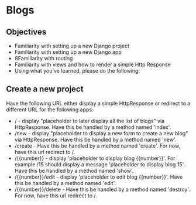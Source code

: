 # Blogs

## Objectives
* Familiarity with setting up a new Django project
* Familiarity with setting up a new Django app
* 8Familiarity with routing
* Familiarity with views and how to render a simple Http Response
* Using what you've learned, please do the following:

## Create a new project 

Have the following URL either display a simple HttpResponse or redirect to a different URL for the following apps:
* / - display "placeholder to later display all the list of blogs" via HttpResponse. Have this be handled by a method named 'index'.
* /new - display "placeholder to display a new form to create a new blog" via HttpResponse. Have this be handled by a method named 'new'.
* /create - Have this be handled by a method named 'create'.  For now, have this url redirect to /.
* /{{number}} - display 'placeholder to display blog {{number}}'.  For example /15 should display a message 'placeholder to display blog 15'.  Have this be handled by a method named 'show'.
* /{{number}}/edit - display 'placeholder to edit blog {{number}}'.  Have this be handled by a method named 'edit'.
* /{{number}}/delete - Have this be handled by a method named 'destroy'. For now, have this url redirect to /. 
